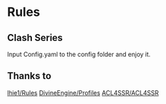 # Rules
## Clash Series
Input Config.yaml to the config folder and enjoy it.

## Thanks to
[lhie1/Rules](https://github.com/lhie1/Rules)
[DivineEngine/Profiles](https://github.com/DivineEngine/Profiles)
[ACL4SSR/ACL4SSR](https://github.com/ACL4SSR/ACL4SSR)
